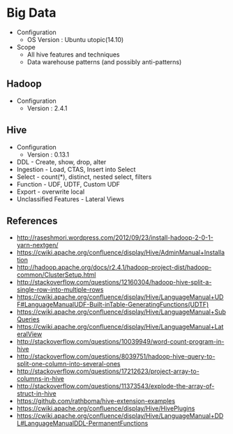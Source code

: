 Big Data
========
* Configuration
    * OS Version : Ubuntu utopic(14.10)
* Scope 
    * All hive features and techniques
    * Data warehouse patterns (and possibly anti-patterns)
    
Hadoop
------
* Configuration
    * Version : 2.4.1

Hive
----
* Configuration
    * Version : 0.13.1
* DDL - Create, show, drop, alter
* Ingestion - Load, CTAS, Insert into Select 
* Select - count(*), distinct, nested select, filters
* Function - UDF, UDTF, Custom UDF
* Export - overwrite local
* Unclassified Features - Lateral Views

References
------------

* http://raseshmori.wordpress.com/2012/09/23/install-hadoop-2-0-1-yarn-nextgen/
* https://cwiki.apache.org/confluence/display/Hive/AdminManual+Installation
* http://hadoop.apache.org/docs/r2.4.1/hadoop-project-dist/hadoop-common/ClusterSetup.html
* http://stackoverflow.com/questions/12160304/hadoop-hive-split-a-single-row-into-multiple-rows
* https://cwiki.apache.org/confluence/display/Hive/LanguageManual+UDF#LanguageManualUDF-Built-inTable-GeneratingFunctions(UDTF)
* https://cwiki.apache.org/confluence/display/Hive/LanguageManual+SubQueries
* https://cwiki.apache.org/confluence/display/Hive/LanguageManual+LateralView
* http://stackoverflow.com/questions/10039949/word-count-program-in-hive
* http://stackoverflow.com/questions/8039751/hadoop-hive-query-to-split-one-column-into-several-ones
* http://stackoverflow.com/questions/17212623/project-array-to-columns-in-hive
* http://stackoverflow.com/questions/11373543/explode-the-array-of-struct-in-hive
* https://github.com/rathboma/hive-extension-examples
* https://cwiki.apache.org/confluence/display/Hive/HivePlugins
* https://cwiki.apache.org/confluence/display/Hive/LanguageManual+DDL#LanguageManualDDL-PermanentFunctions